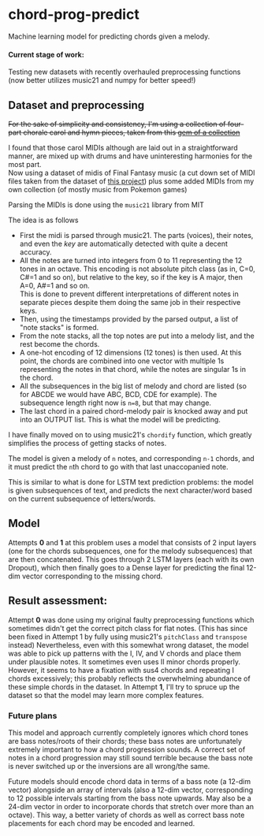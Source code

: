 # chord-prog-predict
Machine learning model for predicting chords given a melody.

#### Current stage of work:  
Testing new datasets with recently overhauled preprocessing functions (now better utilizes music21 and numpy for better speed!)

## Dataset and preprocessing

~~For the sake of simplicity and consistency, I'm using a collection of four-part chorale carol and hymn pieces, taken from this [gem of a collection](http://www.learnchoralmusic.co.uk/Carols%20&%20Anthems/Carols-complist.html#list)~~

I found that those carol MIDIs although are laid out in a straightforward manner, are mixed up with drums and have uninteresting harmonies for the most part.  
Now using a dataset of midis of Final Fantasy music (a cut down set of MIDI files taken from the dataset of [this project](https://github.com/Skuldur/Classical-Piano-Composer)) plus some added MIDIs from my own collection (of mostly music from Pokemon games)

Parsing the MIDIs is done using the `music21` library from MIT

The idea is as follows  
- First the midi is parsed through music21. The parts (voices), their notes, and even the *key* are automatically detected with quite a decent accuracy.
- All the notes are turned into integers from 0 to 11 representing the 12 tones in an octave. This encoding is not absolute pitch class (as in, C=0, C#=1 and so on), but relative to the key, so if the key is A major, then A=0, A#=1 and so on.  
  This is done to prevent different interpretations of different notes in separate pieces despite them doing the same job in their respective keys.
- Then, using the timestamps provided by the parsed output, a list of "note stacks" is formed.
- From the note stacks, all the top notes are put into a melody list, and the rest become the chords.
- A one-hot encoding of 12 dimensions (12 tones) is then used. At this point, the chords are combined into one vector with multiple 1s representing the notes in that chord, while the notes are singular 1s in the chord.
- All the subsequences in the big list of melody and chord are listed (so for ABCDE we would have ABC, BCD, CDE for example). The subsequence length right now is `n=8`, but that may change.
- The last chord in a paired chord-melody pair is knocked away and put into an OUTPUT list. This is what the model will be predicting.

I have finally moved on to using music21's `chordify` function, which greatly simplifies the process of getting stacks of notes.

The model is given a melody of `n` notes, and corresponding `n-1` chords, and it must predict the `n`th chord to go with that last unaccopanied note.

This is similar to what is done for LSTM text prediction problems: the model is given subsequences of text, and predicts the next character/word based on the current subsequence of letters/words.

## Model

Attempts **0** and **1** at this problem uses a model that consists of 2 input layers (one for the chords subsequences, one for the melody subsequences) that are then concatenated. This goes through 2 LSTM layers (each with its own Dropout), which then finally goes to a Dense layer for predicting the final 12-dim vector corresponding to the missing chord.

## Result assessment:

Attempt **0** was done using my original faulty preprocessing functions which sometimes didn't get the correct pitch class for flat notes. (This has since been fixed in Attempt 1 by fully using music21's `pitchClass` and `transpose` instead)
Nevertheless, even with this somewhat wrong dataset, the model was able to pick up patterns with the I, IV, and V chords and place them under plausible notes. It sometimes even uses II minor chords properly. However, it seems to have a fixation with sus4 chords and repeating I chords excessively; this probably reflects the overwhelming abundance of these simple chords in the dataset. In Attempt **1**, I'll try to spruce up the dataset so that the model may learn more complex features.

### Future plans

This model and approach currently completely ignores which chord tones are bass notes/roots of their chords; these bass notes are unfortunately extremely important to how a chord progression sounds. A correct set of notes in a chord progression may still sound terrible because the bass note is never switched up or the inversions are all wrong/the same.

Future models should encode chord data in terms of a bass note (a 12-dim vector) alongside an array of intervals (also a 12-dim vector, corresponding to 12 possible intervals starting from the bass note upwards. May also be a 24-dim vector in order to incorporate chords that stretch over more than an octave). This way, a better variety of chords as well as correct bass note placements for each chord may be encoded and learned.